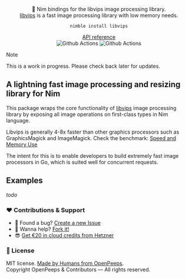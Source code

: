 <p align="center">
  👑 Nim bindings for the libvips image processing library.<br>
  <a href="https://github.com/libvips/libvips">libvips</a> is a fast image processing library with low memory needs.
</p>

<p align="center">
  <code>nimble install libvips</code>
</p>

<p align="center">
  <a href="https://github.com/openpeeps/libvips">API reference</a><br>
  <img src="https://github.com/openpeeps/libvips-nim/workflows/test/badge.svg" alt="Github Actions">  <img src="https://github.com/openpeeps/libvips-nim/workflows/docs/badge.svg" alt="Github Actions">
</p>

> [!NOTE]  
> This is a work in progress. Please check back later for updates.

## A lightning fast image processing and resizing library for Nim 

This package wraps the core functionality of [libvips](https://github.com/libvips/libvips) image processing library by exposing all image operations on first-class types in Nim language.

Libvips is generally 4-8x faster than other graphics processors such as GraphicsMagick and ImageMagick. Check the benchmark: [Speed and Memory Use](https://github.com/libvips/libvips/wiki/Speed-and-memory-use)

The intent for this is to enable developers to build extremely fast image processors in Go, which is suited well for concurrent requests.

## Examples
_todo_

### ❤ Contributions & Support
- 🐛 Found a bug? [Create a new Issue](https://github.com/openpeeps/libvips-nim/issues)
- 👋 Wanna help? [Fork it!](https://github.com/openpeeps/libvips-nim/fork)
- 😎 [Get €20 in cloud credits from Hetzner](https://hetzner.cloud/?ref=Hm0mYGM9NxZ4)

### 🎩 License
MIT license. [Made by Humans from OpenPeeps](https://github.com/openpeeps).<br>
Copyright OpenPeeps & Contributors &mdash; All rights reserved.
